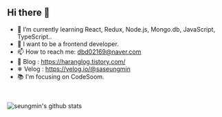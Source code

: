 ## Hi there 👋
- 🌱 I’m currently learning React, Redux, Node.js, Mongo.db, JavaScript, TypeScript.. 
- 😤 I want to be a frontend developer.
- 📫 How to reach me: dbd02169@naver.com
- 🚀 Blog : https://haranglog.tistory.com/
- ❄ Velog : https://velog.io/@saseungmin
- 📚 I'm focusing on CodeSoom.

</br>

![seungmin's github stats](https://github-readme-stats.vercel.app/api?username=saseungmin&theme=vue&show_icons=true)
<!--[![Top Langs](https://github-readme-stats.vercel.app/api/top-langs/?username=saseungmin&layout=compact)](https://github.com/anuraghazra/github-readme-stats) -->


<!--
**saseungmin/saseungmin** is a ✨ _special_ ✨ repository because its `README.md` (this file) appears on your GitHub profile.

Here are some ideas to get you started:

- 🔭 I’m currently working on ...
- 🌱 I’m currently learning ...
- 👯 I’m looking to collaborate on ...
- 🤔 I’m looking for help with ...
- 💬 Ask me about ...
- 😄 Pronouns: ...
- ⚡ Fun fact: ...
-->
